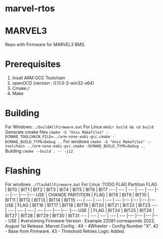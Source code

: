 # marvel-rtos
# MARVEL3
Repo with Firmware for MARVEL3 BMS.
# Prerequisites
 1. Insall ARM GCC Toolchain
 2. openOCD (version : 0.11.0-2-win32-x64)
 3. Cmake./
 4. Make
# Building
For Windows:
    `./buildAllFirmware.bat`
For Linux
 ` mkdir build && cd build `
 Generate cmake files
 `cmake -G "Unix Makefiles" -DCMAKE_TOOLCHAIN_FILE=../arm-none-eabi-gcc.cmake -DCMAKE_BUILD_TYPE=Debug ..`
 For windows
 `cmake -G "Unix Makefiles" --toolchain ../arm-none-eabi-gcc.cmake -DCMAKE_BUILD_TYPE=Debug ..`
 Building
 `cmake --build . -- -j12`
# Flashing
For windows
    `./flashAllFirmware.bat`
For Linux
    :TODO
FLAG Partition
FLAG | BIT0 | BIT1 | BIT2 | BIT3 | BIT4 | BIT5 | BIT6 | BIT7
--- | --- | --- | --- | --- |--- |--- |--- |---
USE | CHANGE PARTITION |
FLAG | BIT8 | BIT9 | BIT10 | BIT11 | BIT12 | BIT13 | BIT14 | BIT15
--- | --- | --- | --- | --- |--- |--- |--- |---
USE |
FLAG | BIT16 | BIT17 | BIT18 | BIT19 | BIT20 | BIT21 | BIT22 | BIT23
--- | --- | --- | --- | --- |--- |--- |--- |---
USE |  |
FLAG | BIT24 | BIT25 | BIT26 | BIT27 | BIT28 | BIT29 | BIT30 | BIT31
--- | --- | --- | --- | --- |--- |--- |--- |---
USE |
#versioning
Firmware Version : Example 22081 corresponds 2022, August 1st Release.
Marvel Config    : 4X - 4Wheeler - Config Number "X".
                   42 - Base from Firmware.
                   43 - Threshold Retries Logic Added.
